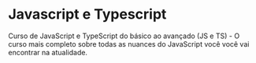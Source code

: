 # Javascript e Typescript
  Curso de JavaScript e TypeScript do básico ao avançado (JS e TS) - O curso mais completo sobre todas as nuances do JavaScript você você vai encontrar na atualidade. 
